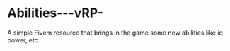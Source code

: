 # Abilities---vRP-
A simple Fivem resource that brings in the game some new abilities like iq power, etc.
